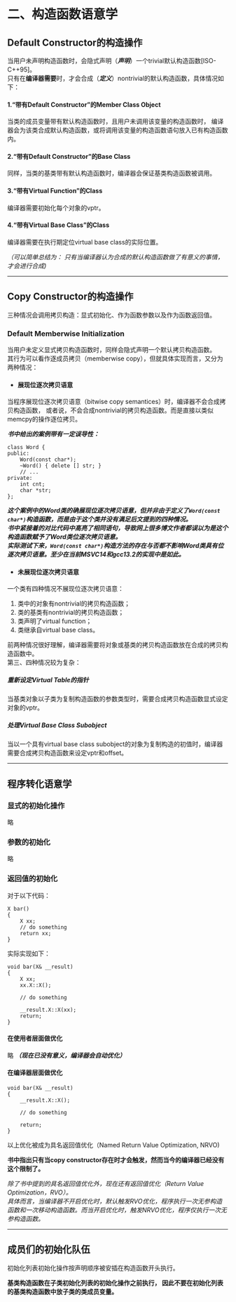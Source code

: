# 二、构造函数语意学
## Default Constructor的构造操作
当用户未声明构造函数时，会隐式声明（***声明***）一个trivial默认构造函数[ISO-C++95]。  
只有在**编译器需要**时，才会合成（***定义***）nontrivial的默认构造函数，具体情况如下：
#### 1.“带有Default Constructor”的Member Class Object
当类的成员变量带有默认构造函数时，且用户未调用该变量的构造函数时， 
编译器会为该类合成默认构造函数，或将调用该变量的构造函数语句放入已有构造函数内。
#### 2.“带有Default Constructor”的Base Class
同样，当类的基类带有默认构造函数时，编译器会保证基类构造函数被调用。
#### 3.“带有Virtual Function”的Class
编译器需要初始化每个对象的vptr。
#### 4.“带有Virtual Base Class”的Class
编译器需要在执行期定位virtual base class的实际位置。  

*（可以简单总结为：
只有当编译器认为合成的默认构造函数做了有意义的事情，才会进行合成)*  
- - - 
## Copy Constructor的构造操作
三种情况会调用拷贝构造：显式初始化、作为函数参数以及作为函数返回值。
### Default Memberwise Initialization
当用户未定义显式拷贝构造函数时，同样会隐式声明一个默认拷贝构造函数。  
其行为可以看作逐成员拷贝（memberwise copy），但就具体实现而言，又分为两种情况：  
* #### 展现位逐次拷贝语意
当程序展现位逐次拷贝语意（bitwise copy semantices）时，编译器不会合成拷贝构造函数，
或者说，不会合成nontrivial的拷贝构造函数。而是直接以类似memcpy的操作逐位拷贝。  

***书中给出的案例带有一定误导性：***
```
class Word {
public:
    Word(const char*);
    ~Word() { delete [] str; }
    // ...
private:
    int cnt;
    char *str;
};
```
***这个案例中的Word类的确展现位逐次拷贝语意，但并非由于定义了`Word(const char*)`构造函数，而是由于这个类并没有满足后文提到的四种情况。   
书中紧接着的对比代码中高亮了相同语句，导致网上很多博文作者都误以为是这个构造函数赋予了Word类位逐次拷贝语意。  
实际测试下来，`Word(const char*)`构造方法的存在与否都不影响Word类具有位逐次拷贝语意。至少在当前MSVC14和gcc13.2的实现中是如此。***

* #### 未展现位逐次拷贝语意
一个类有四种情况不展现位逐次拷贝语意：  
1. 类中的对象有nontrivial的拷贝构造函数；
2. 类的基类有nontrivial的拷贝构造函数；
3. 类声明了virtual function；
4. 类继承自virtual base class。  

前两种情况很好理解，编译器需要将对象或基类的拷贝构造函数放在合成的拷贝构造函数中。  
第三、四种情况较为复杂：
##### 重新设定Virtual Table的指针
当基类对象以子类为复制构造函数的参数类型时，需要合成拷贝构造函数显式设定对象的vptr。

##### 处理Virtual Base Class Subobject
当以一个具有virtual base class subobject的对象为复制构造的初值时，编译器需要合成拷贝构造函数来设定vptr和offset。
- - - 
## 程序转化语意学
### 显式的初始化操作
略
### 参数的初始化
略
### 返回值的初始化
对于以下代码：
```
X bar()
{
    X xx;
    // do something
    return xx;
}
```
实际实现如下：
```
void bar(X& __result)
{
    X xx;
    xx.X::X();
    
    // do something
    
    __result.X::X(xx);
    return;
}
```
#### 在使用者层面做优化
略 ***（现在已没有意义，编译器会自动优化）***

#### 在编译器层面做优化
```
void bar(X& __result)
{
    __result.X::X();
    
    // do something

    return;
}
```
以上优化被成为具名返回值优化（Named Return Value Optimization, NRVO)  

**书中指出只有当copy constructor存在时才会触发，然而当今的编译器已经没有这个限制了。**

*除了书中提到的具名返回值优化外，现在还有返回值优化（Return Value Optimization，RVO）。  
具体而言，当编译器不开启优化时，默认触发RVO优化，程序执行一次无参构造函数和一次移动构造函数。而当开启优化时，触发NRVO优化，程序仅执行一次无参构造函数。*

- - -
## 成员们的初始化队伍
初始化列表初始化操作按声明顺序被安插在构造函数开头执行。  

**基类构造函数在子类初始化列表的初始化操作之前执行， 因此不要在初始化列表的基类构造函数中放子类的类成员变量。**
